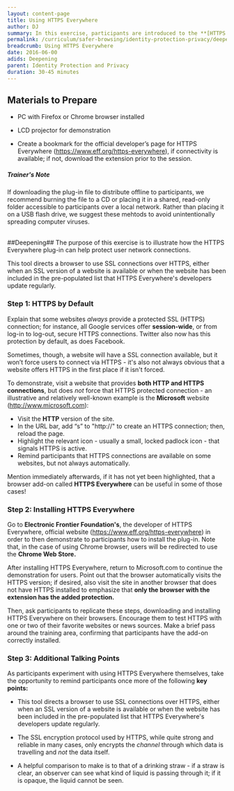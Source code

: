 ```yaml
---
layout: content-page
title: Using HTTPS Everywhere
author: DJ
summary: In this exercise, participants are introduced to the **[HTTPS Everywhere](https://www.eff.org/https-everywhere)** plug-in for Chrome and Firefox browsers. HTTPS Everywhere forces HTTPS for websites that offer such connections but do not automatically route users via HTTPS by default; likewise, if a site does not offer any kind of HTTPS connection, the plug-in alerts users to this fact.
permalink: /curriculum/safer-browsing/identity-protection-privacy/deepening/using-https-everywhere
breadcrumb: Using HTTPS Everywhere
date: 2016-06-00
adids: Deepening
parent: Identity Protection and Privacy
duration: 30-45 minutes
---
```


## Materials to Prepare ##

- PC with Firefox or Chrome browser installed
- LCD projector for demonstration

- Create a bookmark for the official developer’s page for HTTPS Everywhere (https://www.eff.org/https-everywhere), if connectivity is available; if not, download the extension prior to the session.

##### Trainer's Note
If downloading the plug-in file to distribute offline to participants, we recommend burning the file to a CD or placing it in a shared, read-only folder accessible to participants over a local network. Rather than placing it on a USB flash drive, we suggest these mehtods to avoid unintentionally spreading computer viruses.
<br><br>

##Deepening##
The purpose of this exercise is to illustrate how the HTTPS Everywhere plug-in can help protect user network connections. 

This tool directs a browser to use SSL connections over HTTPS, either when an SSL version of a website is available or when the website has been included in the pre-populated list that HTTPS Everywhere's developers update regularly.

### Step 1: HTTPS by Default
Explain that some websites *always* provide a protected SSL (HTTPS) connection; for instance, all Google services offer **session-wide**, or from log-in to log-out, secure HTTPS connections. Twitter also now has this protection by default, as does Facebook.

Sometimes, though, a website will have a SSL connection available, but it won’t force users to connect via HTTPS - it's also not always obvious that a website offers HTTPS in the first place if it isn't forced.

To demonstrate, visit a website that provides **both HTTP and HTTPS connections**, but does *not* force that HTTPS protected connection - an illustrative and relatively well-known example is the **Microsoft** website (http://www.microsoft.com):

- Visit the **HTTP** version of the site.
- In the URL bar, add “s” to "http://" to create an HTTPS connection; then, reload the page.
- Highlight the relevant icon - usually a small, locked padlock icon - that signals HTTPS is active.
- Remind participants that HTTPS connections are available on some websites, but not always automatically.

Mention immediately afterwards, if it has not yet been highlighted, that a browser add-on called **HTTPS Everywhere** can be useful in some of those cases!
<br>

### Step 2: Installing HTTPS Everywhere
Go to **Electronic Frontier Foundation's**, the developer of HTTPS Everywhere, official website (https://www.eff.org/https-everywhere) in order to then demonstrate to participants how to install the plug-in. Note that, in the case of using Chrome browser, users will be redirected to use the **Chrome Web Store.**

After installing HTTPS Everywhere, return to Microsoft.com to continue the demonstration for users. Point out that the browser automatically visits the HTTPS version; if desired, also visit the site in another browser that does not have HTTPS installed to emphasize that **only the browser with the extension has the added protection.**

Then, ask participants to replicate these steps, downloading and installing HTTPS Everywhere on their browsers. Encourage them to test HTTPS with one or two of their favorite websites or news sources. Make a brief pass around the training area, confirming that participants have the add-on correctly installed.

### Step 3: Additional Talking Points

As participants experiment with using HTTPS Everywhere themselves, take the opportunity to remind participants once more of the following **key points:**

- This tool directs a browser to use SSL connections over HTTPS, either when an SSL version of a website is available or when the website has been included in the pre-populated list that HTTPS Everywhere's developers update regularly.

- The SSL encryption protocol used by HTTPS, while quite strong and reliable in many cases, only encrypts the *channel* through which data is travelling and *not* the data itself.

- A helpful comparison to make is to that of a drinking straw - if a straw is clear, an observer can see what kind of liquid is passing through it; if it is opaque, the liquid cannot be seen.
